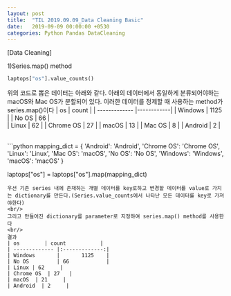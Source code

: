 ```yaml
---
layout: post
title:  "TIL 2019.09.09_Data Cleaning Basic"
date:   2019-09-09 00:00:00 +0530
categories: Python Pandas DataCleaning
---
```


[Data Cleaning]

1)Series.map() method
```python
laptops["os"].value_counts()
```
위의 코드로 뽑은 데이터는 아래와 같다. 아래의 데이터에서 동일하게 분류되어야하는 macOS와 Mac OS가 분할되어 있다. 이러한 데이터를 정제할 때 사용하는 method가 series.map()이다
| os        | count           | 
| ------------- |------------| 
| Windows       |       1125    | 
| No OS         | 66            |   
| Linux | 62     |
| Chrome OS  | 27   |
| macOS  | 13     |
| Mac OS  | 8     |
| Android  | 2     |

<br/>
```python
mapping_dict = {
    'Android': 'Android',
    'Chrome OS': 'Chrome OS',
    'Linux': 'Linux',
    'Mac OS': 'macOS',
    'No OS': 'No OS',
    'Windows': 'Windows',
    'macOS': 'macOS'
}

laptops["os"] = laptops["os"].map(mapping_dict)
```
우선 기존 series 내에 존재하는 개별 데이터를 key로하고 변경할 데이터를 value로 가지는 dictionary를 만든다.(Series.value_counts에서 나타난 모든 데이터를 key로 가져야한다)
<br/>
그리고 만들어진 dictionary를 parameter로 지정하여 series.map() method를 사용한다
<br/>
결과
| os        | count           | 
| ------------- |:-------------:| 
| Windows       |       1125    | 
| No OS         | 66            |   
| Linux | 62     |
| Chrome OS  | 27   |
| macOS  | 21     |
| Android  | 2     |